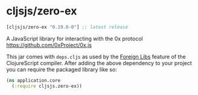# cljsjs/zero-ex

[](dependency)
```clojure
[cljsjs/zero-ex "0.19.0-0"] ;; latest release
```
[](/dependency)

A JavaScript library for interacting with the 0x protocol
https://github.com/0xProject/0x.js

This jar comes with `deps.cljs` as used by the [Foreign Libs][flibs] feature
of the ClojureScript compiler. After adding the above dependency to your project
you can require the packaged library like so:

```clojure
(ns application.core
  (:require cljsjs.zero-ex))
```

[flibs]: https://github.com/clojure/clojurescript/wiki/Packaging-Foreign-Dependencies
